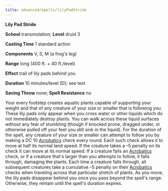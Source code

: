 ```yaml
---
title: advanced/spells/lilyPadStride
---
```

 **Lily Pad Stride**

**School** transmutation; **Level** druid 3

**Casting Time** 1 standard action

**Components** V, S, M (a frog's leg)

**Range** long (400 ft. + 40 ft./level)

**Effect** trail of lily pads behind you

**Duration** 10 minutes/level (D); see text

**Saving Throw** none; **Spell Resistance** no

Your every footstep creates aquatic plants capable of supporting your weight and that of any creature of your size or smaller that is following you. These lily pads only appear when you cross water or other liquids which do not immediately destroy plants. You can walk across these liquid surfaces without any fear of stumbling (though if knocked prone, dragged under, or otherwise pulled off your feet you still sink in the liquid). For the duration of the spell, any creature of your size or smaller can attempt to follow you by making a DC 10 [Acrobatics](../../skills/acrobatics.md#_acrobatics) check every round. Each such check allows it to move at half its normal land speed. If the creature takes a –5 penalty on its check it can move at its normal speed. If a creature fails an [Acrobatics](../../skills/acrobatics.md#_acrobatics) check, or if a creature that's larger than you attempts to follow, it falls through, damaging the plants. Each time a creature falls through, all subsequent creatures take a cumulative –5 penalty on their [Acrobatics](../../skills/acrobatics.md#_acrobatics) checks when traveling across that particular stretch of plants. As you move, the lily pads disappear behind you once you pass beyond the spell's range. Otherwise, they remain until the spell's duration expires.

